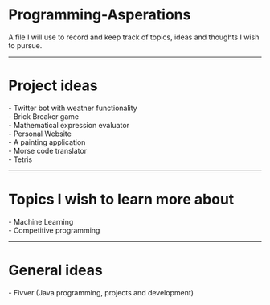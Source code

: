 # Programming-Asperations
A file I will use to record and keep track of topics, ideas and thoughts I wish to pursue.


-------------------------------------------------------------------------
<h1> Project ideas </h1>
- Twitter bot with weather functionality <br>
- Brick Breaker game <br>
- Mathematical expression evaluator <br>
- Personal Website <br>
- A painting application <br>
- Morse code translator <br>
- Tetris




-------------------------------------------------------------------------
<h1> Topics I wish to learn more about </h1>
- Machine Learning <br>
- Competitive programming



-------------------------------------------------------------------------
<h1> General ideas </h1>
- Fivver (Java programming, projects and development)
